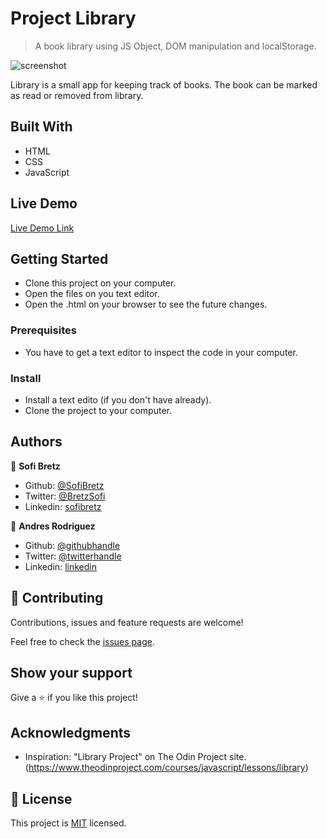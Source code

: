 # Project Library

> A book library using JS Object, DOM manipulation and localStorage.

![screenshot](https://imgur.com/CEA9SMH)

Library is a small app for keeping track of books. The book can be marked as read or removed from library.

## Built With

- HTML
- CSS
- JavaScript

## Live Demo

[Live Demo Link](https://andynarf.github.io/library/)

## Getting Started

- Clone this project on your computer.
- Open the files on you text editor.
- Open the .html on your browser to see the future changes.

### Prerequisites

- You have to get a text editor to inspect the code in your computer.

### Install

- Install a text edito (if you don't have already).
- Clone the project to your computer.

## Authors

👤 **Sofi Bretz**

- Github: [@SofiBretz](https://github.com/SofiBretz)
- Twitter: [@BretzSofi](https://twitter.com/BretzSofi)
- Linkedin: [sofibretz](https://www.linkedin.com/in/sofibretz/)

👤 **Andres Rodriguez**

- Github: [@githubhandle](https://github.com/andynarf)
- Twitter: [@twitterhandle]()
- Linkedin: [linkedin]()

## 🤝 Contributing

Contributions, issues and feature requests are welcome!

Feel free to check the [issues page](issues/).

## Show your support

Give a ⭐️ if you like this project!

## Acknowledgments

- Inspiration: "Library Project" on The Odin Project site.(https://www.theodinproject.com/courses/javascript/lessons/library)

## 📝 License

This project is [MIT](lic.url) licensed.
